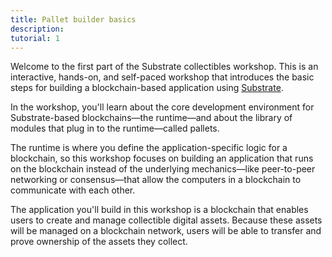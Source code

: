 ```yaml
---
title: Pallet builder basics
description:
tutorial: 1
---
```


Welcome to the first part of the Substrate collectibles workshop.
This is an interactive, hands-on, and self-paced workshop that introduces the basic steps for building a blockchain-based application using [Substrate]().

In the workshop, you'll learn about the core development environment for Substrate-based blockchains—the runtime—and about the library of modules that plug in to the runtime—called pallets.

The runtime is where you define the application-specific logic for a blockchain, so this workshop focuses on building an application that runs on the blockchain instead of the underlying mechanics—like peer-to-peer networking or consensus—that allow the computers in a blockchain to communicate with each other.

The application you'll build in this workshop is a blockchain that enables users to create and manage collectible digital assets.
Because these assets will be managed on a blockchain network, users will be able to transfer and prove ownership of the assets they collect.
